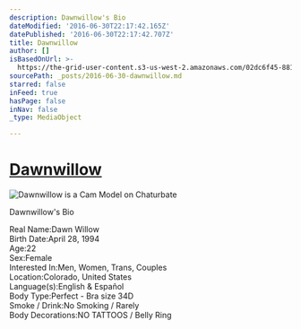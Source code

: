 ```yaml
---
description: Dawnwillow's Bio
dateModified: '2016-06-30T22:17:42.165Z'
datePublished: '2016-06-30T22:17:42.707Z'
title: Dawnwillow
author: []
isBasedOnUrl: >-
  https://the-grid-user-content.s3-us-west-2.amazonaws.com/02dc6f45-8816-47dd-9119-db24e58c2473.jpg
sourcePath: _posts/2016-06-30-dawnwillow.md
starred: false
inFeed: true
hasPage: false
inNav: false
_type: MediaObject

---
```

# [Dawnwillow][0]
![Dawnwillow is a Cam Model on Chaturbate](https://the-grid-user-content.s3-us-west-2.amazonaws.com/02dc6f45-8816-47dd-9119-db24e58c2473.jpg)

Dawnwillow's Bio

Real Name:Dawn Willow  
Birth Date:April 28, 1994  
Age:22  
Sex:Female  
Interested In:Men, Women, Trans, Couples  
Location:Colorado, United States  
Language(s):English & Español  
Body Type:Perfect - Bra size 34D  
Smoke / Drink:No Smoking / Rarely  
Body Decorations:NO TATTOOS / Belly Ring

[0]: https://profiles.chaturbate.plus/dawnwillow/ "Dawnwillow Chaturbate Plus Profile"